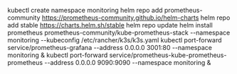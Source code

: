 kubectl create namespace monitoring
helm repo add prometheus-community https://prometheus-community.github.io/helm-charts
helm repo add stable https://charts.helm.sh/stable
helm repo update
helm install prometheus prometheus-community/kube-prometheus-stack --namespace monitoring --kubeconfig /etc/rancher/k3s/k3s.yaml
kubectl port-forward service/prometheus-grafana --address 0.0.0.0 3001:80 --namespace monitoring &
kubectl port-forward service/prometheus-kube-prometheus-prometheus --address 0.0.0.0 9090:9090 --namespace monitoring &

